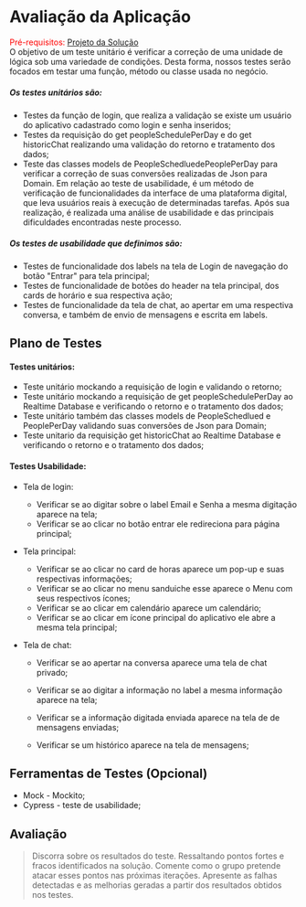 # Avaliação da Aplicação

<span style="color:red">Pré-requisitos: <a href="6-Implementação.md"> Projeto da Solução</a></span>  
O objetivo de um teste unitário é verificar a correção de uma unidade de lógica sob uma variedade de condições. Desta forma, nossos testes serão focados em testar uma função, método ou classe usada no negócio.
##### Os testes unitários são:
- Testes da função de login, que realiza a validação se existe um usuário do aplicativo cadastrado como login e senha inseridos;
- Testes da requisição do get peopleSchedulePerDay e do get historicChat realizando uma validação do retorno e tratamento dos dados;
- Teste das classes models de PeopleSchedluedePeoplePerDay para verificar a correção de suas conversões realizadas de Json para Domain.
Em relação ao teste de usabilidade, é um método de verificação de funcionalidades da interface de uma plataforma digital, que leva usuários reais à execução de determinadas tarefas. Após sua realização, é realizada uma análise de usabilidade e das principais dificuldades encontradas neste processo. 
##### Os testes de usabilidade que definimos são:
- Testes de funcionalidade dos labels na tela de Login de navegação do botão "Entrar" para tela principal;
- Testes de funcionalidade de botões do header na tela principal, dos cards de horário e sua respectiva ação;
- Testes de funcionalidade da tela de chat, ao apertar em uma respectiva conversa, e também de envio de mensagens e escrita em labels.

## Plano de Testes

#### Testes unitários:

- Teste unitário mockando a requisição de login e validando o retorno;
- Teste unitário mockando a requisição de get peopleSchedulePerDay ao Realtime Database e verificando o retorno e o tratamento dos dados;
- Teste unitário também das classes models de PeopleSchedlued e PeoplePerDay validando suas conversões de Json para Domain;
- Teste unitario da requisição get historicChat ao Realtime Database e verificando o retorno e o tratamento dos dados;

#### Testes Usabilidade:

- Tela de login: 

  - Verificar se ao digitar sobre o label Email e  Senha a mesma digitação aparece na tela; 
  - Verificar se ao clicar no botão entrar ele redireciona para página principal;

- Tela principal:

  - Verificar se ao clicar no card de horas aparece um pop-up e suas respectivas informações;
  - Verificar se ao clicar no menu sanduiche esse aparece o Menu com seus respectivos ícones;
  - Verificar se ao clicar em calendário aparece um calendário;
  - Verificar se ao clicar em ícone principal do aplicativo ele abre a mesma tela principal;

- Tela de chat:

  - Verificar se ao apertar na conversa aparece uma tela de chat privado;

  - Verificar se ao digitar a informação no label a mesma informação aparece na tela;
  - Verificar se a informação digitada enviada aparece na tela de de mensagens enviadas;
  - Verificar se um histórico aparece na tela de mensagens;

## Ferramentas de Testes (Opcional)

- Mock - Mockito;
- Cypress - teste de usabilidade;

## Avaliação

> Discorra sobre os resultados do teste. Ressaltando pontos fortes e
> fracos identificados na solução. Comente como o grupo pretende atacar
> esses pontos nas próximas iterações. Apresente as falhas detectadas e
> as melhorias geradas a partir dos resultados obtidos nos testes.
